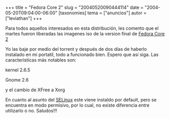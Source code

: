 +++
title = "Fedora Core 2"
slug = "20040520090444114"
date = "2004-05-20T09:04:00-06:00"
[taxonomies]
tema = ["anuncios"]
autor = ["leviathan"]
+++

Para todos aquellos interesados en esta distribución, les comento que el
martes fueron liberadas las imagenes iso de la version final de [Fedora
Core 2](http://fedora.redhat.com)

<!-- more -->
Yo las baje por medio del torrent y después de dos días de haberlo
instalado en mi portatil, todo a funcionado bien. Espero que así siga.
Las caracteristicas más notables son:

kernel 2.6.5

Gnome 2.6

y el cambio de XFree a Xorg

En cuanto al asunto del [SELinux](http://www.nsa.gov/selinux) este viene
instaldo por default, pero se encuentra en modo permisivo, por lo cual,
no existe diferencia entre utilizarlo o no.
Saludos!!!
